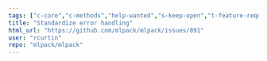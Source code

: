 ```yaml
---
tags: ["c-core","c-methods","help-wanted","s-keep-open","t-feature-request"]
title: "Standardize error handling"
html_url: "https://github.com/mlpack/mlpack/issues/891"
user: "rcurtin"
repo: "mlpack/mlpack"
---
```


